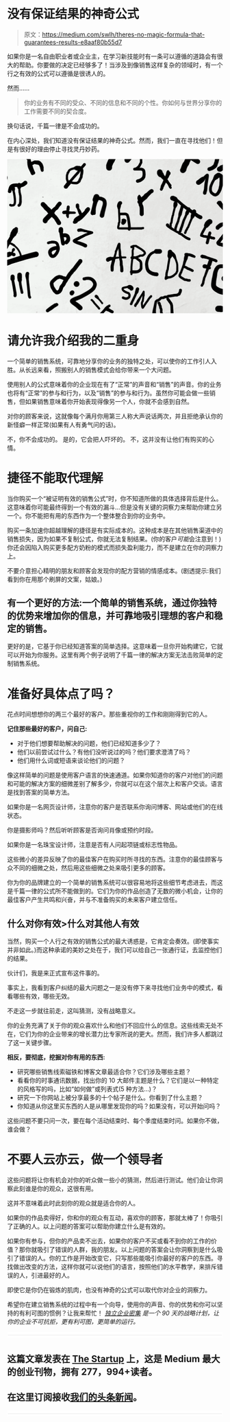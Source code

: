 # 没有保证结果的神奇公式

> 原文：<https://medium.com/swlh/theres-no-magic-formula-that-guarantees-results-e8aaf80b55d7>

如果你是一名自由职业者或企业主，在学习新技能时有一条可以遵循的道路会有很大的帮助。你要做的决定已经够多了！当涉及到像销售这样复杂的领域时，有一个行之有效的公式可以遵循是很诱人的。

然而……

> 你的业务有不同的受众、不同的信息和不同的个性。你如何与世界分享你的工作需要不同的契合度。

换句话说，千篇一律是不会成功的。

在内心深处，我们知道没有保证结果的神奇公式。然而，我们一直在寻找他们！但是有很好的理由停止寻找灵丹妙药。

![](img/e2452afdab180c1fd0c6064b9309843f.png)

# 请允许我介绍我的二重身

一个简单的销售系统，可靠地分享你的业务的独特之处，可以使你的工作引人入胜。从长远来看，照搬别人的销售模式会给你带来一个大问题。

使用别人的公式意味着你的企业现在有了“正常”的声音和“销售”的声音。你的业务也将有“正常”的参与和行为，以及“销售”的参与和行为。虽然你可能会做一些销售，但如果销售意味着你开始表现得像另一个人，你就不会感到自然。

对你的顾客来说，这就像每个满月你用第三人称大声说话两次，并且拒绝承认你的新怪癖一样正常(如果有人有勇气问的话)。

不，你不会成功的。
是的，它会把人吓坏的。
不，这并没有让他们有购买的心情。

# 捷径不能取代理解

当你购买一个“被证明有效的销售公式”时，你不知道所做的具体选择背后是什么。这意味着你可能最终得到一个有效的漏斗…但是没有关键的洞察力来帮助你建立另一个。你不能把有用的东西作为一个整体整合到你的业务中。

购买一条加速你超越理解的捷径是有实际成本的。这种成本是在其他销售渠道中的销售损失，因为如果不复制公式，你就无法复制结果。(你的客户*可能*会注意到！)你还会因陷入购买更多配方奶粉的模式而损失盈利能力，而不是建立在你的洞察力上。

不要介意担心精明的朋友和顾客会发现你的配方营销的情感成本。(剧透提示:我们看到你在用那个刷屏的文案，姑娘。)

## 有一个更好的方法:一个简单的销售系统，通过你独特的优势来增加你的信息，并可靠地吸引理想的客户和稳定的销售。

更好的是，它基于你已经知道答案的简单选择。这意味着一旦你开始构建它，它就可以开始为你服务。这里有两个例子说明了千篇一律的解决方案无法击败简单的定制销售系统。

# 准备好具体点了吗？

花点时间想想你的两三个最好的客户。那些重视你的工作和刚刚得到它的人。

**记住那些最好的客户，问自己:**

*   对于他们想要帮助解决的问题，他们已经知道多少了？
*   他们以前尝试过什么？有他们没听说过的吗？他们要求澄清了吗？
*   他们用什么词或短语来谈论他们的问题？

像这样简单的问题是使用客户语言的快速通道。如果你知道你的客户对他们的问题和可能的解决方案的细微差别了解多少，你就可以在这个层次上和客户交谈。语言是找到答案的简单方法。

如果你是一名网页设计师，注意你的客户是否联系你询问博客、网站或他们的在线状态。

你是摄影师吗？然后听听顾客是否询问肖像或预约时段。

如果你是一名珠宝设计师，注意是否有人问起项链或标志性物品。

这些微小的差异反映了你的最佳客户在购买时所寻找的东西。注意你的最佳顾客与众不同的细微之处，然后用这些细微之处来吸引更多的顾客。

你为你的品牌建立的一个简单的销售系统可以很容易地将这些细节考虑进去，而这是千篇一律的公式所不能做到的。它们为你的作品创造了无数的微小机会，让你的最佳客户产生共鸣和兴奋，并与不准备购买的未来客户建立信任。

## 什么对你有效>什么对其他人有效

当然，购买一个人行之有效的销售公式的最大诱惑是，它肯定会奏效。(即使事实并非如此。)而这种承诺的美妙之处在于，我们可以给自己一张通行证，去监控他们的结果。

伙计们，我是来正式宣布这件事的。

事实上，我看到客户纠结的最大问题之一是没有停下来寻找他们业务中的模式，看看哪些有效，哪些无效。

不走这一步就往前走，这叫猜测，没有战略意义。

你的业务充满了关于你的观众喜欢什么和他们不回应什么的信息。这些线索无处不在，它们为你的企业带来的增长潜力比专家所说的更大。然而，我们许多人都跳过了这一关键步骤。

**相反，要彻底，挖掘对你有用的东西:**

*   研究哪些销售线索磁铁和博客文章最适合你？它们涉及哪些主题？
*   看看你的时事通讯数据，找出你的 10 大邮件主题是什么？它们是以一种特定的风格写的吗，比如“如何做”或列表式(5 种方法…)？
*   研究一下你网站上被分享最多的十个帖子是什么。你看到了什么主题？
*   你知道从你这里买东西的人是从哪里发现你的吗？如果没有，可以开始问吗？

这些问题不要只问一次，要在每个活动结束时、每个季度结束时问。如果你不做，谁会做？

# 不要人云亦云，做一个领导者

这些问题将让你有机会对你的听众做一些小的猜测，然后进行测试。他们会让你洞察此刻谁是你的观众，这很有用。

这并不意味着此时此刻你的观众就是适合你的人。

如果你的作品卖得好，你和你的观众有互动，喜欢你的顾客，那就太棒了！你吸引了正确的人。以上问题的答案可以帮助你建立什么是有效的。

如果你有参与，但你的产品卖不出去，如果你的客户不买或看不到你的工作的价值？那你就吸引了错误的人群，我的朋友。以上问题的答案会让你洞察到是什么吸引了错误的人。你的工作是开始改变它，只写那些能吸引你最好的客户的东西。寻找做出改变的方法，这样你就可以说他们的语言，按照他们的水平教学，来排斥错误的人，引进最好的人。

即使它是你仍在锻炼的肌肉，也没有神奇的公式可以取代你对企业的洞察力。

希望你在建立销售系统的过程中有一个向导，使用你的声音、你的优势和你可以坚持的有利可图的惯例？让我来帮忙！ [*独立企业密集*](https://www.kylaroma.com/consulting/) *是一个 90 天的战略计划，让你的企业不可抗拒，更有利可图，更简单的运行。*

![](img/731acf26f5d44fdc58d99a6388fe935d.png)

## 这篇文章发表在 [The Startup](https://medium.com/swlh) 上，这是 Medium 最大的创业刊物，拥有 277，994+读者。

## 在这里订阅接收[我们的头条新闻](http://growthsupply.com/the-startup-newsletter/)。

![](img/731acf26f5d44fdc58d99a6388fe935d.png)
